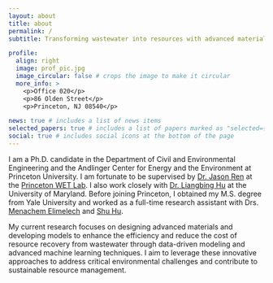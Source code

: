 ```yaml
---
layout: about
title: about
permalink: /
subtitle: Transforming wastewater into resources with advanced materials and machine learning.

profile:
  align: right
  image: prof_pic.jpg
  image_circular: false # crops the image to make it circular
  more_info: >
    <p>Office 020</p>
    <p>86 Olden Street</p>
    <p>Princeton, NJ 08540</p>

news: true # includes a list of news items
selected_papers: true # includes a list of papers marked as "selected={true}"
social: true # includes social icons at the bottom of the page
---
```


I am a Ph.D. candidate in the Department of Civil and Environmental Engineering and the Andlinger Center for Energy and the Environment at Princeton University. I am fortunate to be supervised by <a href="https://cee.princeton.edu/people/zhiyong-jason-ren">Dr. Jason Ren</a> at the <a href="https://ren.princeton.edu/">Princeton WET Lab</a>. I also work closely with <a href="https://www.bingnano.com/">Dr. Liangbing Hu</a> at the University of Maryland. Before joining Princeton, I obtained my M.S. degree from Yale University and worked as a full-time research assistant with Drs. <a href="https://elimelechlab.yale.edu/">Menachem Elimelech</a> and <a href="https://pecdevice.yale.edu/">Shu Hu</a>.

My current research focuses on designing advanced materials and developing models to enhance the efficiency and reduce the cost of resource recovery from wastewater through data-driven modeling and advanced machine learning techniques. I aim to leverage these innovative approaches to address critical environmental challenges and contribute to sustainable resource management.


